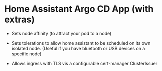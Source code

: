 # Home Assistant Argo CD App (with extras)

- Sets node affinity (to attract your pod to a node)

- Sets tolerations to allow home assistant to be scheduled on its own isolated node. (Useful if you have bluetooth or USB devices on a specific node)

- Allows ingress with TLS vis a configurable cert-manager ClusterIssuer

